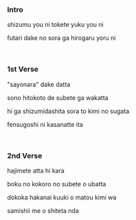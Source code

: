 ### Intro

shizumu you ni tokete yuku you ni

futari dake no sora ga hirogaru yoru ni

<br/>

### 1st Verse

"sayonara" dake datta

sono hitokoto de subete ga wakatta

hi ga shizumidashita sora to kimi no sugata

fensugoshi ni kasanatte ita

<br/>


### 2nd Verse

hajimete atta hi kara

boku no kokoro no subete o ubatta

dokoka hakanai kuuki o matou kimi wa

samishii me o shiteta nda
